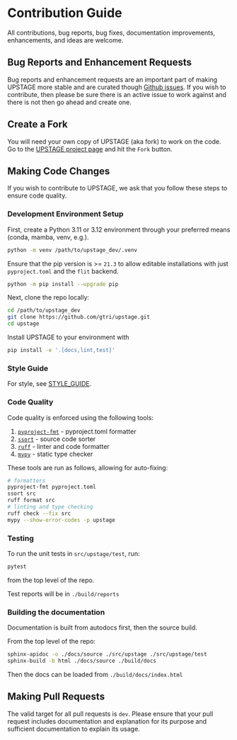 # Contribution Guide

All contributions, bug reports, bug fixes, documentation improvements, enhancements, and ideas are welcome.

## Bug Reports and Enhancement Requests

Bug reports and enhancement requests are an important part of making UPSTAGE more stable and are curated though [Github issues](https://github.com/gtri/upstage/issues). If you wish to contribute, then please be sure there is an active issue to work against and there is not then go ahead and create one.

## Create a Fork

You will need your own copy of UPSTAGE (aka fork) to work on the code. Go to the [UPSTAGE project page](https://github.com/gtri/upstage) and hit the `Fork` button.

## Making Code Changes

If you wish to contribute to UPSTAGE, we ask that you follow these steps to ensure code quality.

### Development Environment Setup

First, create a Python 3.11 or 3.12 environment through your preferred means (conda, mamba, venv, e.g.).

```bash
python -m venv /path/to/upstage_dev/.venv
```

Ensure that the pip version is >= `21.3` to allow editable installations with just `pyproject.toml`
and the `flit` backend.

```bash
python -m pip install --upgrade pip
```

Next, clone the repo locally:

```bash
cd /path/to/upstage_dev
git clone https://github.com/gtri/upstage.git
cd upstage
```

Install UPSTAGE to your environment with

```bash
pip install -e '.[docs,lint,test]'
```

### Style Guide

For style, see [STYLE_GUIDE](STYLE_GUIDE.md).

### Code Quality

Code quality is enforced using the following tools:

1. [`pyproject-fmt`](https://pyproject-fmt.readthedocs.io/en/latest/) - pyproject.toml formatter
2. [`ssort`](https://pyproject-fmt.readthedocs.io/en/latest/) - source code sorter
3. [`ruff`](https://docs.astral.sh/ruff/) - linter and code formatter
4. [`mypy`](https://mypy-lang.org/) - static type checker

These tools are run as follows, allowing for auto-fixing:

```bash
# formatters
pyproject-fmt pyproject.toml
ssort src
ruff format src
# linting and type checking
ruff check --fix src
mypy --show-error-codes -p upstage
```

### Testing

To run the unit tests in `src/upstage/test`, run:

```bash
pytest
```

from the top level of the repo.

Test reports will be in `./build/reports`

### Building the documentation

Documentation is built from autodocs first, then the source build.

From the top level of the repo:

```bash
sphinx-apidoc -o ./docs/source ./src/upstage ./src/upstage/test
sphinx-build -b html ./docs/source ./build/docs
```

Then the docs can be loaded from `./build/docs/index.html`

## Making Pull Requests

The valid target for all pull requests is `dev`. Please ensure that your pull request includes
documentation and explanation for its purpose and sufficient documentation to explain its usage.
